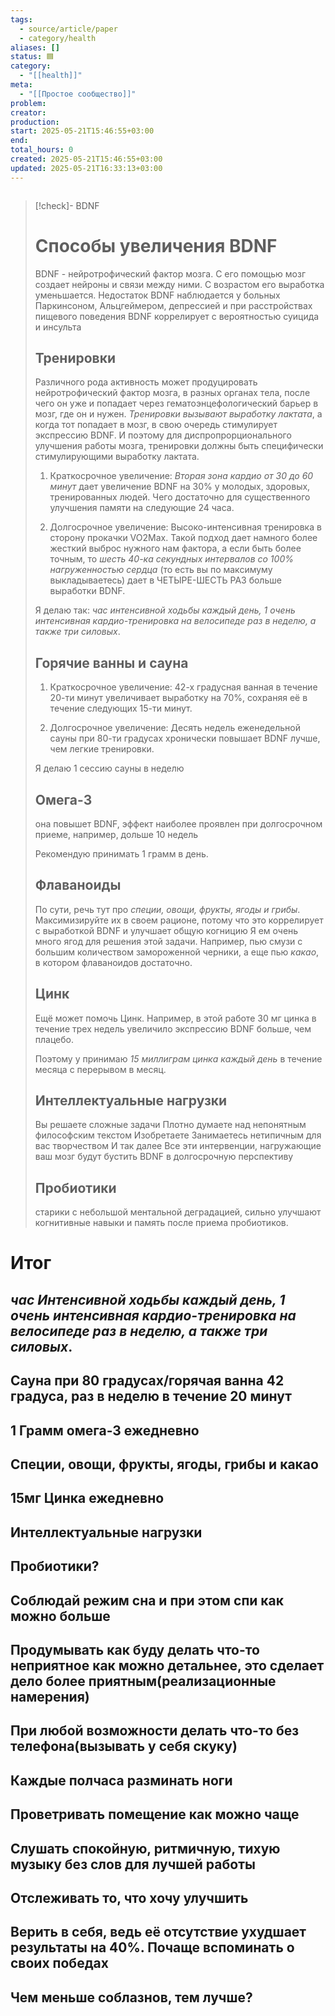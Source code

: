```yaml
---
tags:
  - source/article/paper
  - category/health
aliases: []
status: 🟦
category:
  - "[[health]]"
meta:
  - "[[Простое сообщество]]"
problem: 
creator: 
production: 
start: 2025-05-21T15:46:55+03:00
end: 
total_hours: 0
created: 2025-05-21T15:46:55+03:00
updated: 2025-05-21T16:33:13+03:00
---
```


```table-of-contents
```

> [!check]- BDNF
>
> # Способы увеличения BDNF
>
> BDNF - нейротрофический фактор мозга. С его помощью мозг создает нейроны и связи между ними. С возрастом его выработка уменьшается. Недостаток BDNF наблюдается у больных Паркинсоном, Альцгеймером, депрессией и при расстройствах пищевого поведения
> BDNF коррелирует с вероятностью суицида и инсульта
>
> ## Тренировки
> Различного рода активность может продуцировать нейротрофический фактор мозга, в разных органах тела, после чего он уже и попадает через гематоэнцефологический барьер в мозг, где он и нужен. *Тренировки вызывают выработку лактата*, а когда тот попадает в мозг, в свою очередь стимулирует экспрессию BDNF. И поэтому для диспропрорционального улучшения работы мозга, тренировки должны быть специфически стимулирующими выработку лактата.
>
> 1. Краткосрочное увеличение: *Вторая зона кардио от 30 до 60 минут* дает увеличение BDNF на 30% у молодых, здоровых, тренированных людей. Чего достаточно для существенного улучшения памяти на следующие 24 часа.
>
> 2. Долгосрочное увеличение: Высоко-интенсивная тренировка в сторону прокачки VO2Max. Такой подход дает намного более жесткий выброс нужного нам фактора, а если быть более точным, то *шесть 40-ка секундных интервалов со 100% нагруженностью сердца* (то есть вы по максимуму выкладываетесь) дает в ЧЕТЫРЕ-ШЕСТЬ РАЗ больше выработки BDNF.
>
> Я делаю так: *час интенсивной ходьбы каждый день, 1 очень интенсивная кардио-тренировка на велосипеде раз в неделю, а также три силовых*.
>
> ## Горячие ванны и сауна
>
> 1. Краткосрочное увеличение: 42-х градусная ванная в течение 20-ти минут увеличивает выработку на 70%, сохраняя её в течение следующих 15-ти минут.
>
> 2. Долгосрочное увеличение: Десять недель еженедельной сауны при 80-ти градусах хронически повышает BDNF лучше, чем легкие тренировки.
>
> Я делаю 1 сессию сауны в неделю
>
> ## Омега-3
>
> она повышет BDNF, эффект наиболее проявлен при долгосрочном приеме, например, дольше 10 недель
>
> Рекомендую принимать 1 грамм в день.
>
> ## Флаваноиды
>
> По сути, речь тут про *специи, овощи, фрукты, ягоды и грибы*. Максимизируйте их в своем рационе, потому что это коррелирует с выработкой BDNF и улучшает общую когницию
> Я ем очень много ягод для решения этой задачи. Например, пью смузи с большим количеством замороженной черники, а еще пью *какао*, в котором флаваноидов достаточно.
>
> ## Цинк
>
> Ещё может помочь Цинк. Например, в этой работе 30 мг цинка в течение трех недель увеличило экспрессию BDNF больше, чем плацебо.
>
> Поэтому у принимаю *15 миллиграм цинка каждый день* в течение месяца с перерывом в месяц.
>
> ## Интеллектуальные нагрузки
>
> Вы решаете сложные задачи
> Плотно думаете над непонятным философским текстом
> Изобретаете
> Занимаетесь нетипичным для вас творчеством
> И так далее
> Все эти интервенции, нагружающие ваш мозг будут бустить BDNF в долгосрочную перспективу
>
> ## Пробиотики
>
> старики с небольшой ментальной деградацией, сильно улучшают когнитивные навыки и память после приема пробиотиков.
>
>

# Итог
## *час Интенсивной ходьбы каждый день, 1 очень интенсивная кардио-тренировка на велосипеде раз в неделю, а также три силовых*.
## Сауна при 80 градусах/горячая ванна 42 градуса, раз в неделю в течение 20 минут
## 1 Грамм омега-3 ежедневно
## Специи, овощи, фрукты, ягоды, грибы и какао
## 15мг Цинка ежедневно
## Интеллектуальные нагрузки
## Пробиотики?
## Соблюдай режим сна и при этом спи как можно больше
## Продумывать как буду делать что-то неприятное как можно детальнее, это сделает дело более приятным(реализационные намерения)
## При любой возможности делать что-то без телефона(вызывать у себя скуку)
## Каждые полчаса разминать ноги
## Проветривать помещение как можно чаще
## Слушать спокойную, ритмичную, тихую музыку без слов для лучшей работы
## Отслеживать то, что хочу улучшить
## Верить в себя, ведь её отсутствие ухудшает результаты на 40%. Почаще вспоминать о своих победах
## Чем меньше соблазнов, тем лучше?
